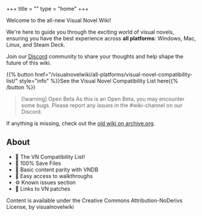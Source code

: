 +++
title = ""
type = "home"
+++

Welcome to the all-new Visual Novel Wiki! 

We're here to guide you through the exciting world of visual novels, ensuring you have the best experience across **all platforms**: Windows, Mac, Linux, and Steam Deck. 

Join our [Discord](https://discord.gg/GaEa5Mm2Xr) community to share your thoughts and help shape the future of this wiki.

{{% button href="/visualnovelwiki/all-platforms/visual-novel-compatibility-list/" style="info" %}}See the Visual Novel Compatibility List here{{% /button %}}

> [!warning] Open Beta
> As this is an Open Beta, you may encounter some bugs. Please report any issues in the #wiki-channel on our Discord.

If anything is missing, check out the [old wiki on archive.org](https://web.archive.org/web/20241006061214/https://www.visualnovelwiki.org/).

## About

* 📄 The VN Compatibility List!
* 📁 100% Save Files
* 💽 Basic content parity with VNDB
* 🧭 Easy access to walkthroughs
* ⚙️ Known issues section
* 🔗 Links to VN patches

Content is available under the Creative Commons Attribution-NoDerivs License, by visualnovelwiki
